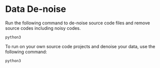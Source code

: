 
# Data De-noise


Run the following command to de-noise source code files and remove source codes including noisy codes.

```
python3 
```

To run on your own source code projects and denoise your data, use the following command:

```
python3 
```
